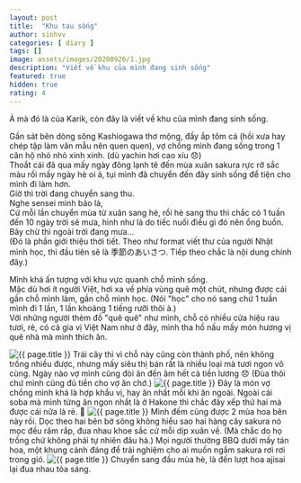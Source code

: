 ```yaml
---
layout: post
title:  "Khu tau sống"
author: sinhvv
categories: [ diary ]
tags: []
image: assets/images/20200926/1.jpg
description: "Viết về khu của mình đang sinh sống"
featured: true
hidden: true
rating: 4
---
```


À mà đó là của Karik, còn đây là viết về khu của mình đang sinh sống.

Gần sát bên dòng sông Kashiogawa thơ mộng, đầy ắp tôm cá (hồi xưa hay chép tập làm văn mẫu nên quen quen), 
vợ chồng mình đang sống trong 1 căn hộ nhỏ nhỏ xinh xinh. (dù yachin hơi cao xíu 😞)  
Thoắt cái đã qua mấy ngày đông lạnh tê đến mùa xuân sakura rực rỡ sắc màu rồi mấy ngày hè oi ả, tụi mình đã chuyển đến đây sinh sống để tiện cho mình đi làm hơn.  
Giờ thì trời đang chuyển sang thu.  
Nghe sensei mình bảo là,  
Cứ mỗi lần chuyển mùa từ xuân sang hè, rồi hè sang thu thì chắc có 1 tuần đến 10 ngày trời sẽ mưa, hình như là do tiếc nuối điều gì đó nên ổng buồn.  
Bây chừ thì ngoài trời đang mưa...  
(Đó là phần giới thiệu thời tiết. Theo như format viết thư của người Nhật mình học, thì đầu tiên sẽ là 季節のあいさつ. Tiếp theo chắc là nội dung chính đây.)  

Mình khá ấn tượng với khu vực quanh chỗ mình sống.  
Mặc dù hơi ít người Việt, hơi xa về phía vùng quê một chút, nhưng được cái gần chỗ mình làm, gần chỗ mình học. 
(Nói "học" cho nó sang chứ 1 tuần mình đi 1 lần, 1 lần khoảng 1 tiếng rưỡi thôi à.)  
Với những người thèm đồ "quê quê" như mình, chỗ có nhiều cửa hiệu rau tươi, rẻ, có cả gia vị Việt Nam như ở đây, mình tha hồ nấu mấy món hương vị quê nhà mà mình thích ăn.

<img class="featured-image img-fluid" src="{{ site.baseurl }}/assets/images/20200926/2.JPG" alt="{{ page.title }}">
Trái cây thì vì chỗ này cũng còn thành phố, nên không trồng nhiều được, nhưng mấy siêu thị bán rất là nhiều loại mà tươi ngon vô cùng.  
Ngày nào vợ mình cũng đòi ăn đến âm hết cả tiền lương 😞 (Đùa thôi chứ mình cũng đủ tiền cho vợ ăn chớ.)

<img class="featured-image img-fluid" src="{{ site.baseurl }}/assets/images/20200926/3.JPG" alt="{{ page.title }}">
Đây là món vợ chồng mình khá là hợp khẩu vị, hay ăn nhất mỗi khi ăn ngoài.  
Ngoài cái soba mà mình từng ăn ngon nhất là ở Hakone thì chắc đây xếp thứ hai mà được cái nữa là rẻ. 🙂

<img class="featured-image img-fluid" src="{{ site.baseurl }}/assets/images/20200926/4.jpg" alt="{{ page.title }}">
Mình đếm cũng được 2 mùa hoa bên này rồi.  
Dọc theo hai bên bờ sông không hiểu sao hai hàng cây sakura nó mọc đều răm rắp, đua nhau khoe sắc cứ mỗi dịp xuân về. (Mà chắc do họ trồng chứ không phải tự nhiên đâu há.)  
Mọi người thường BBQ dưới mấy tán hoa, một khung cảnh đáng để trải nghiệm cho ai muốn ngắm sakura rơi rơi trong gió.  

<img class="featured-image img-fluid" src="{{ site.baseurl }}/assets/images/20200926/5.JPG" alt="{{ page.title }}">
Chuyển sang đầu mùa hè, là đến lượt hoa ajisai lại đua nhau tỏa sáng.

